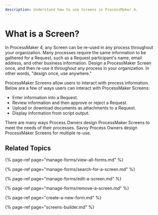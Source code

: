 ```yaml
---
description: Understand how to use Screens in ProcessMaker 4.
---
```


# What is a Screen?

In ProcessMaker 4, any Screen can be re-used in any process throughout your organization. Many processes require the same information to be gathered for a Request, such as a Request participant's name, email address, and other business information. Design a ProcessMaker Screen once, and then re-use it throughout any process in your organization. In other words, "design once, use anywhere."

ProcessMaker Screens allow users to interact with process information. Below are a few of ways users can interact with ProcessMaker Screens:

* Enter information into a Request.
* Review information and then approve or reject a Request.
* Upload or download documents as attachments to a Request.
* Display information from script output.

There are many ways Process Owners design ProcessMaker Screens to meet the needs of their processes. Savvy Process Owners design ProcessMaker Screens for multiple re-use.

## Related Topics

{% page-ref page="manage-forms/view-all-forms.md" %}

{% page-ref page="manage-forms/search-for-a-screen.md" %}

{% page-ref page="manage-forms/edit-a-screen.md" %}

{% page-ref page="manage-forms/remove-a-screen.md" %}

{% page-ref page="create-a-new-form.md" %}

{% page-ref page="screens-builder.md" %}

